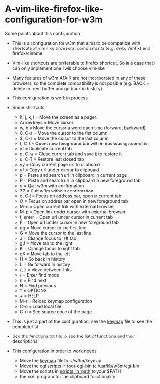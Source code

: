 # A-vim-like-firefox-like-configuration-for-w3m
Some points about this configuration

- This is a configuration for w3m that aims to be compatible with shortcuts of
  vim-like browsers, complements (e.g. dwb, VimFx) and firefox/chrome.
- Vim-like shortcuts are preferable to firefox shortcut, So in a case that I
  can only implement one I will choose vim-like
- Many features of w3m AFAIK are not incorporated in any of these browsers, so
  the complete compatibility is not posible (e.g. BACK = delete current buffer
  and go back in history)
- This configuration is work in process
- Some shortcuts
	- h, j, k, l = Move the screen as a pager.
	- Arrow keys = Move cursor
	- w, b       = Move the cursor a word each time (forward, backward)
	- 0, C-a     = Move the cursor to the fist column
	- $, C-e     = Move the cursor to the last column
	- t, C-t     = Opent new foreground tab with in duckduckgo.com/lite
	- yt         = Duplicate current tab
	- d, C-w     = Close current tab and save it to restore it
	- u, C-T     = Restore last closed tab
	- yy         = Copy current page url to clipboard
	- yf         = Copy url under cursor to clipboard
	- p          = Paste and search url in clipboard in current page
	- P          = Paste and search url in clipboard in new foreground tab
	- q          = Quit w3m with confirmation
	- ZZ         = Quit w3m without confirmation
	- o, C-l     = Focus on address bar, open in current tab
	- O          = Focus on addres bar open in new foreground tab
	- M-o        = Open current link with external browser
	- M-p        = Open link under cursor with external browser
	- f, enter   = Open url under cursor in current tab
	- F          = Open url under cursor in new foreground tab
	- gg         = Move cursor to the first line
	- G          = Move the cursor to the last line
	- J          = Change focus to left tab
	- gJ         = Move tab to the right
	- K          = Change focus to right tab
	- gK         = Move tab to the left
	- H          = Go back in history
	- L          = Go forward in history
	- {, }       = Move between links
	- /          = Enter find mode
	- n          = Find next
	- N          = Find previous
	- \*         = OPTIONS
	- \+         = HELP
	- M-r        = Reload keymap configuration
	- C-o        = Load local file
	- C-u        = See source code of the page

- This is just a part of the configuration, see the [keymap](https://github.com/felipesaa/A-vim-like-firefox-like-configuration-for-w3m/blob/master/keymap) file to see the
  complete list
- See the [functions.txt](https://github.com/felipesaa/A-vim-like-firefox-like-configuration-for-w3m/blob/master/documentation/functions.txt) file to see the list of functions and
  their descriptions

- This configuration in order to work needs
	- Move the [keymap](https://github.com/felipesaa/A-vim-like-firefox-like-configuration-for-w3m/blob/master/keymap) file to ~/w3m/keymap
	- Move the cgi scripts in [root-cgi-bin](https://github.com/felipesaa/A-vim-like-firefox-like-configuration-for-w3m/tree/master/root-cgi-bin) to /usr/lib/w3m/cgi-bin
	- Move the scripts in [scripts_in_path](https://github.com/felipesaa/A-vim-like-firefox-like-configuration-for-w3m/tree/master/scripts_in_path) to your $PATH
	- the xsel program for the clipboard functionality
